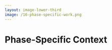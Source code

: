 ```yaml
---
layout: image-lower-third
image: /16-phase-specific-work.png
---
```


# Phase-Specific Context

<!--

**Speaker Notes:**
Main message: Context relevance depends heavily on the current development phase

- Phase dependency
- Right information
- Context awareness

*Transition: Let me show you what this looks like in practice.*

...

Here's the breakthrough insight that changed everything for me: relevant context is heavily dependent on the current development phase. During requirements gathering, you need user stories, business context, and constraints. During development, you need relevant code files, architecture decisions, and established patterns. During debugging, you need error logs, stack traces, and information about recent changes. The art is knowing what context matters most for each phase and providing just enough - not too little, not too much.

-->
